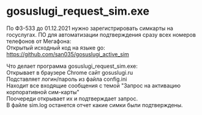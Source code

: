 # gosuslugi_request_sim.exe
По ФЗ-533 до 01.12.2021 нужно зарегистрировать симкарты на госуслугах.
ПО для автоматизации подтверждения сразу всех номеров телефонов от Мегафона:<br>
Открытый исходный код на языке go:<br>
https://github.com/san035/gosuslugi_active_sim<br>

Что делает программа gosuslugi_request_sim.exe:<br>
Открывает в браузере Chrome сайт gosuslugi.ru<br>
Подставляет логин/пароль из файла config.ini<br>
Находит все входящие сообщения с темой "Запрос на активацию корпоративной сим-карты"<br>
Поочереди открывает их и подтверждает запрос.<br>
В файле sim.log останется отчет какие симки были подтверждены.<br>
